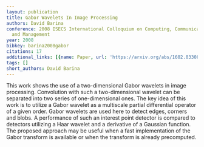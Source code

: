 ```yaml
---
layout: publication
title: Gabor Wavelets In Image Processing
authors: David Barina
conference: 2008 ISECS International Colloquium on Computing, Communication, Control,
  and Management
year: 2008
bibkey: barina2008gabor
citations: 17
additional_links: [{name: Paper, url: 'https://arxiv.org/abs/1602.03308'}]
tags: []
short_authors: David Barina
---
```

This work shows the use of a two-dimensional Gabor wavelets in image
processing. Convolution with such a two-dimensional wavelet can be separated
into two series of one-dimensional ones. The key idea of this work is to
utilize a Gabor wavelet as a multiscale partial differential operator of a
given order. Gabor wavelets are used here to detect edges, corners and blobs. A
performance of such an interest point detector is compared to detectors
utilizing a Haar wavelet and a derivative of a Gaussian function. The proposed
approach may be useful when a fast implementation of the Gabor transform is
available or when the transform is already precomputed.